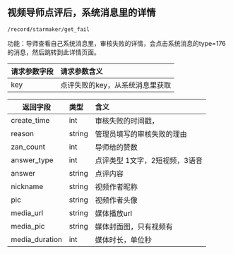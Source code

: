 
## 视频导师点评后，系统消息里的详情

~~~
/record/starmaker/get_fail
~~~


功能：导师查看自己系统消息里，审核失败的详情，会点击系统消息的type=176的消息，然后跳转到此详情页面。


| 请求参数字段        | 请求参数含义  |
| -------- |:------|
|key|点评失败的key，从系统消息里获取|



| 返回字段        | 类型 |含义  |
| -------- |:------|:------|
| create_time  | int | 审核失败的时间戳， |
| reason  | string | 管理员填写的审核失败的理由 |
| zan_count  | int | 导师给的赞数|
| answer_type  | int | 点评类型 1文字，2短视频，3语音  |
| answer       | string | 点评内容  |
| nickname  | string | 视频作者昵称  |
| pic  | string | 视频作者头像  |
|media_url |string| 媒体播放url |
|media_pic |string| 媒体封面图，只有视频有 |
|media_duration | int|媒体时长，单位秒 |


